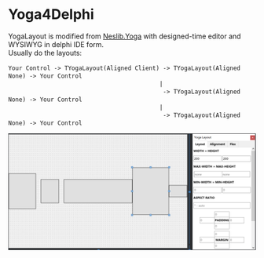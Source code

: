 # Yoga4Delphi  

YogaLayout is modified from [Neslib.Yoga](https://github.com/neslib/Neslib.Yoga) with designed-time editor and WYSIWYG in delphi IDE form.  
Usually do the layouts:
```
Your Control -> TYogaLayout(Aligned Client) -> TYogaLayout(Aligned None) -> Your Control
                                           |  
                                            -> TYogaLayout(Aligned None) -> Your Control
                                           |  
                                            -> TYogaLayout(Aligned None) -> Your Control
```
![IDE](https://raw.githubusercontent.com/PonyPC/SkiaUI4Delphi/main/Assets/IDE.png)  
